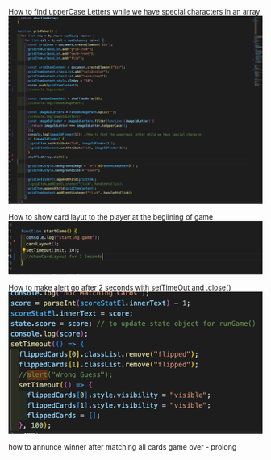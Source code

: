 How to find upperCase Letters while we have special characters in an array
![Alt text](<images/Screenshot 2023-11-02 at 4.17.46 PM.png>)

How to show card layut to the player at the begiining of game
![Alt text](<images/Screenshot 2023-11-02 at 4.18.26 PM.png>)

How to make alert go after 2 seconds with setTimeOut and .close()
![Alt text](<./images/Screenshot 2023-11-02 at 4.28.41 PM.png>)

how to annunce winner after matching all cards
game over - prolong

